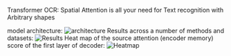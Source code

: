 Transformer OCR: Spatial Attention is all your need for Text recognition with Arbitrary shapes


model architecture:
![architecture](https://github.com/fengxinjie/Transformer-OCR/blob/master/art.png)
Results across a number of methods and datasets:
![Results](https://github.com/fengxinjie/Transformer-OCR/blob/master/result.png)
Heat map of the source attention (encoder memory) score of the first layer of decoder:
![Heatmap](https://github.com/fengxinjie/Transformer-OCR/blob/master/heatmap.png)

